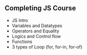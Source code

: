 ## Completing JS Course
- JS Intro
- Variables and Datatypes
- Operators and Equality
- Logics and Control flow
- Functions
- 3 types of Loop (for, for-in, for-of)